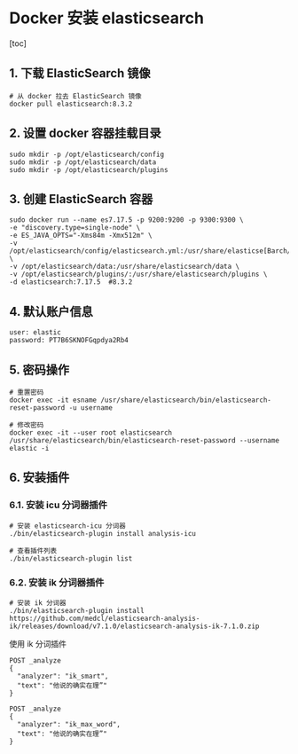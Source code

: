 # Docker 安装 elasticsearch

[toc]

## 1. 下载 ElasticSearch 镜像

``` shell
# 从 docker 拉去 ElasticSearch 镜像
docker pull elasticsearch:8.3.2
```

## 2. 设置 docker 容器挂载目录

``` shell
sudo mkdir -p /opt/elasticsearch/config
sudo mkdir -p /opt/elasticsearch/data
sudo mkdir -p /opt/elasticsearch/plugins
```

## 3. 创建 ElasticSearch 容器

``` shell
sudo docker run --name es7.17.5 -p 9200:9200 -p 9300:9300 \
-e "discovery.type=single-node" \
-e ES_JAVA_OPTS="-Xms84m -Xmx512m" \
-v /opt/elasticsearch/config/elasticsearch.yml:/usr/share/elasticse[Barch/config/elasticsearch.yml \
-v /opt/elasticsearch/data:/usr/share/elasticsearch/data \
-v /opt/elasticsearch/plugins/:/usr/share/elasticsearch/plugins \
-d elasticsearch:7.17.5  #8.3.2
```

## 4. 默认账户信息

```shell
user: elastic
password: PT7B6SKNOFGqpdya2Rb4
```

## 5. 密码操作

``` shell
# 重置密码
docker exec -it esname /usr/share/elasticsearch/bin/elasticsearch-reset-password -u username 

# 修改密码
docker exec -it --user root elasticsearch /usr/share/elasticsearch/bin/elasticsearch-reset-password --username elastic -i
```

## 6. 安装插件

### 6.1. 安装 icu 分词器插件

``` shell
# 安装 elasticsearch-icu 分词器
./bin/elasticsearch-plugin install analysis-icu 

# 查看插件列表
./bin/elasticsearch-plugin list
```

### 6.2. 安装 ik 分词器插件

```shell
# 安装 ik 分词器
./bin/elasticsearch-plugin install https://github.com/medcl/elasticsearch-analysis-ik/releases/download/v7.1.0/elasticsearch-analysis-ik-7.1.0.zip
```

使用 ik 分词插件

```shell
POST _analyze
{
  "analyzer": "ik_smart",
  "text": "他说的确实在理”"
}

POST _analyze
{
  "analyzer": "ik_max_word",
  "text": "他说的确实在理”"
}
```

